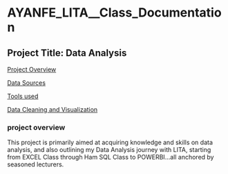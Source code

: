 # AYANFE_LITA__Class_Documentation

## Project Title: Data Analysis

[Project Overview](project_ovrview)

[Data Sources](data_sources)

[Tools used](tools-used)

[Data Cleaning and Visualization](data_cleaning_and_visualization)

### project overview
This project is primarily aimed at acquiring knowledge and skills on data analysis, and also outlining my Data Analysis journey with LITA, starting from EXCEL Class through Ham SQL Class to POWERBI...all anchored by seasoned lecturers.
 

